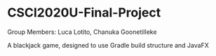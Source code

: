 # CSCI2020U-Final-Project
Group Members: Luca Lotito, Chanuka Goonetilleke

A blackjack game, designed to use Gradle build structure and JavaFX
